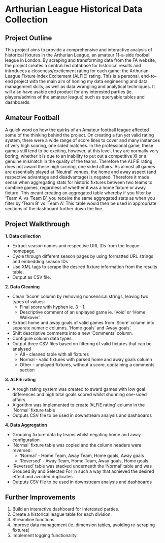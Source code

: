 # Arthurian League Historical Data Collection

## Project Outline

This project aims to provide a comprehensive and interactive analysis of historical fixtures in the Arthurian League, an amateur 11-a-side football league in London. By scraping and transforming data from the FA website, the project creates a centralized database for historical results and introduces a closeness/excitement rating for each game: 
the Arthurian League Fixture Index Excitement (ALFIE) rating. 
This is a personal, end-to-end project with the main aim of honing my data engineering and data management skills, as well as data wrangling and analytical techniques. It will also have usable end product for any interested parties (ie. players/admins of the amateur league) such as queryable tables and dashboards.

## Amateur Football

A quick word on how the quirks of an Amateur football league affected some of the thinking behind the project. On creating a fun yet valid rating system, there were a wide range of score lines to cover and many instances of very high scoring, one sided matches. In the professional game, these games still tend to be exciting, however, at this level, they are normally very boring, whether it is due to an inability to put out a competitive XI or a genuine mismatch in the quality of the teams. Therefore the ALFIE rating does not award these high scoring, one sided affairs.
As almost all games are essentially played at ‘Neutral’ venues, the home and away aspect (and respective advantage and disadvantage) is negated. Therefore it made sense when aggregating stats for historic fixtures between two teams to combine games, regardless of whether it was a home fixture or away fixture. This meant creating an aggregated table whereby if you filter by ‘Team A’ vs ‘Team B’, you receive the same aggregated stats as when you filter by ‘Team B’ vs ‘Team A’. This table would then be used in appropriate sections of the dashboard further down the line.





## Project Walkthrough

**1. Data collection**
* Extract season names and respective URL IDs from the league homepage.
* Cycle through different season pages by using formatted URL strings and embedding season IDs 
* Use XML tags to scrape the desired fixture information from the results table.
* Output as CSV file.


**2. Data Cleaning**
* Clean ‘Score’ column by removing nonsensical strings, leaving two types of values: 
  * Final score with hyphen ie. 3 - 1.
  * Descriptive comment of an unplayed game ie. ‘Void’ or ‘Home Walkover’.
* Extract home and away goals of valid games from ‘Score’ column into separate numeric columns, ‘Home goals’ and ‘Away goals’.
* Shift descriptive comments into a new ‘Comments’ column.
* Configure column data types.
* Output three CSV files based on filtering of valid fixtures that can be analysed
  * All - cleaned table with all fixtures
  * Normal - valid fixtures with parsed home and away goals column
  * Other - unplayed fixtures, without a score, containing a comments section 


**3. ALFIE rating**
* A rough rating system was created to award games with low goal differences and high total goals scored whilst shunning one-sided affairs.
* Algorithm was implemented to create ‘ALFIE rating’ column in the ‘Normal’ fixture table 
* Outputs CSV file to be used in downstream analysis and dashboards


**4. Data Aggregation**
* Grouping fixture data by teams whilst negating home and away configuration.
* ‘Normal’ fixture table was copied and the column headers were reversed:
  * ‘Normal’ -     Home Team, Away Team, Home goals, Away goals
  * ‘Reversed’ - Away Team, Home Team, Away goals, Home goals 
* ‘Reversed’ table was stacked underneath the ‘Normal’ table and was Grouped By and Selected For in such a way that achieved the desired effect and avoided duplicates.
* Outputs CSV file to be used in downstream analysis and dashboards

## Further Improvements
1. Build an interactive dashboard for interested parties.
2. Create a historical league table for each division. 
3. Streamline functions
4. Improve data management (ie. dimension tables, avoiding re-scraping fixtures)
5. Implement logging functionality.
